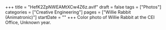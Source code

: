 +++
title = "HefK2ZpNWEAMtXCw4Z6z.avif"
draft = false
tags = ["Photos"]
categories = ["Creative Engineering"]
pages = ["Willie Rabbit (Animatronic)"]
startDate = ""
+++
Color photo of Willie Rabbit at the CEI Office, Unknown year.

